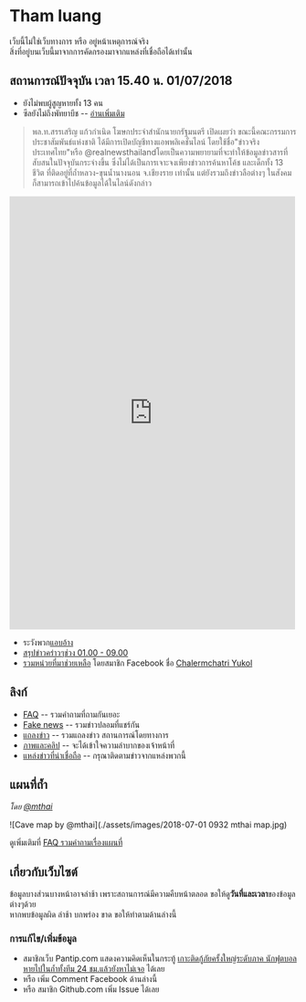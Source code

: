 # Tham luang

เว็บนี้ไม่ใช่เว็บทางการ หรือ อยู่หน้าเหตุการณ์จริง  
สิ่งที่อยู่บนเว็บนี้มาจากการคัดกรองมาจากแหล่งที่เชื่อถือได้เท่านั้น

## สถานการณ์ปัจจุบัน เวลา 15.40 น. 01/07/2018

- ยังไม่พบผู้สูญหายทั้ง 13 คน
- ซีลยังไม่ถึงพัทยาบีช -- [อ่านเพิ่มเติม](./faq/รวมคำถามเรื่องแผนที่/)

> พล.ท.สรรเสริญ แก้วกำเนิด โฆษกประจำสำนักนายกรัฐมนตรี เปิดเผยว่า ขณะนี้คณะกรรมการประชาสัมพันธ์แห่งชาติ ได้มีการเปิดบัญชีทางแอพพลิเคชั่นไลน์ โดยใช้ชื่อ"ข่าวจริงประเทศไทย"หรือ @realnewsthailandโดยเป็นความพยายามที่จะทำให้ข้อมูลข่าวสารที่สับสนในปัจจุบันกระจ่างขึ้น ซึ่งไม่ได้เป็นการเจาะจงเพียงข่าวการค้นหาโค้ช และเด็กทั้ง 13 ชีวิต ที่ติดอยู่ที่ถ้ำหลวง-ขุนน้ำนางนอน จ.เชียงราย เท่านั้น แต่ยังรวมถึงข่าวลือต่างๆ ในสังคม ก็สามารถเข้าไปค้นข้อมูลได้ในไลน์ดังกล่าว

<iframe src="https://web.facebook.com/plugins/post.php?href=https%3A%2F%2Fweb.facebook.com%2FThaiSEAL%2Fposts%2F1628592693930790&width=500" width="500" height="758" style="border:none;overflow:hidden" scrolling="no" frameborder="0" allowTransparency="true" allow="encrypted-media"></iframe>

- ระวังพวก[แอบอ้าง](./fakes/แอบอ้าง)
- [สรุปข่าวคร่าวๆช่วง 01.00 - 09.00](https://pantip.com/topic/37803852/comment6003)
- [รวมหน่วยที่มาช่วยเหลือ](https://www.facebook.com/cyukol/posts/10150994398849981) โดยสมาชิก Facebook ชื่อ [Chalermchatri Yukol](https://www.facebook.com/cyukol/)

## ลิงก์

- [FAQ](./faq) -- รวมคำถามที่ถามกันเยอะ
- [Fake news](./fakes) -- รวมข่าวปลอมที่แชร์กัน
- [แถลงข่าว](./statements) -- รวมแถลงข่าว สถานการณ์โดยทางการ
- [ภาพและคลิป](./media) -- จะได้เข้าใจความลำบากของเจ้าหน้าที่
- [แหล่งข่าวที่น่าเชื่อถือ](./news) -- กรุณาติดตามข่าวจากแหล่งพวกนี้

## แผนที่ถ้ำ

_โดย [@mthai](https://twitter.com/mthai/status/1013248965326733312)_

![Cave map by @mthai](./assets/images/2018-07-01 0932 mthai map.jpg)

ดูเพิ่มเติมที่ [FAQ รวมคำถามเรื่องแผนที่](./faq/รวมคำถามเรื่องแผนที่/#รวมแผนที่)

## เกี่ยวกับเว็บไซต์

ข้อมูลบางส่วนบางหน้าอาจล่าช้า เพราะสถานการณ์มีความคืบหน้าตลอด ขอให้ดู**วันที่และเวลา**ของข้อมูลต่างๆด้วย  
หากพบข้อมูลผิด ล่าช้า บกพร่อง ขาด ขอให้ทำตามด้านล่างนี้

### การแก้ไข/เพิ่มข้อมูล

- สมาชิกเว็บ Pantip.com แสดงความคิดเห็นในกระทู้ [เกาะติดกู้ภัยครั้งใหญ่ระดับภาค นักฟุตบอลหายไปในถ้ำทั้งทีม 24 ชม.แล้วยังหาไม่เจอ](https://pantip.com/topic/37803852/) ได้เลย
- หรือ เพิ่ม Comment Facebook ด้านล่างนี้
- หรือ สมาชิก Github.com เพิ่ม Issue ได้เลย

<div class="fb-comments" data-href="https://thewapp.github.io/tham-luang-sar/" data-numposts="5"></div>
<div id="fb-root"></div>
<script>(function(d, s, id) {
  var js, fjs = d.getElementsByTagName(s)[0];
  if (d.getElementById(id)) return;
  js = d.createElement(s); js.id = id;
  js.src = 'https://connect.facebook.net/en_US/sdk.js#xfbml=1&version=v3.0';
  fjs.parentNode.insertBefore(js, fjs);
}(document, 'script', 'facebook-jssdk'));</script>
